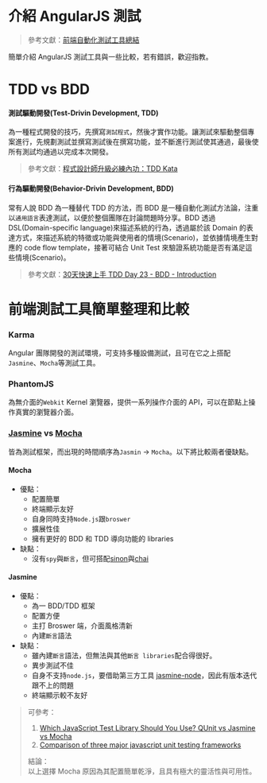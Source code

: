 # 介紹 AngularJS 測試

> 參考文獻：[前端自動化測試工具總結](https://github.com/kuangwk/myblog/issues/1)

簡單介紹 AngularJS 測試工具與一些比較，若有錯誤，歡迎指教。

# TDD vs BDD

#### 測試驅動開發(Test-Drivin Development, TDD)
為一種程式開發的技巧，先撰寫```測試程式```，然後才實作功能。讓測試來驅動整個專案進行，先規劃測試並撰寫測試後在撰寫功能，並不斷進行測試使其通過，最後使所有測試均通過以完成本次開發。

> 參考文獻：[程式設計師升級必練內功：TDD Kata](https://blog.alphacamp.co/2015/03/02/tdd-kata/)

#### 行為驅動開發(Behavior-Drivin Development, BDD)
常有人說 BDD 為一種替代 TDD 的方法，而 BDD 是一種自動化測試方法論，注重以```通用語言```表達測試，以便於整個團隊在討論問題時分享。BDD 透過 DSL(Domain-specific language)來描述系統的行為，透過屬於該 Domain 的表達方式，來描述系統的特徵或功能與使用者的情境(Scenario)，並依據情境產生對應的 code flow template，接著可結合 Unit Test 來驗證系統功能是否有滿足這些情境(Scenario)。

> 參考文獻：[30天快速上手 TDD Day 23 - BDD - Introduction](https://msdn.microsoft.com/zh-tw/library/dn308251.aspx)

# 前端測試工具簡單整理和比較

### Karma
Angular 團隊開發的測試環境，可支持多種設備測試，且可在它之上搭配```Jasmine```、```Mocha```等測試工具。

### PhantomJS
為無介面的```Webkit``` Kernel 瀏覽器，提供一系列操作介面的 API，可以在節點上操作真實的瀏覽器介面。

### [Jasmine](http://jasmine.github.io/2.0/introduction.html) vs [Mocha](https://mochajs.org/)
皆為測試框架，而出現的時間順序為```Jasmin``` -> ```Mocha```。以下將比較兩者優缺點。

#### Mocha
* 優點：
	* 配置簡單
	* 終端顯示友好
	* 自身同時支持```Node.js```跟```broswer```
	* 擴展性佳
	* 擁有更好的 BDD 和 TDD 導向功能的 libraries
* 缺點：
	* 沒有```spy```與```斷言```，但可搭配[sinon](http://sinonjs.org/docs/#sinonspy)與[chai](http://chaijs.com/)

#### Jasmine
* 優點：
	* 為一 BDD/TDD 框架
	* 配置方便
	* 主打 Broswer 端，介面風格清新
	* 內建```斷言```語法
* 缺點：
	* 雖內建```斷言```語法，但無法與其他```斷言 libraries```配合得很好。
	* 異步測試不佳
	* 自身不支持```node.js```，要借助第三方工具 [jasmine-node](https://github.com/mhevery/jasmine-node)，因此有版本迭代跟不上的問題
	* 終端顯示較不友好

> 可參考：  
> 1. [Which JavaScript Test Library Should You Use? QUnit vs Jasmine vs Mocha](http://www.techtalkdc.com/which-javascript-test-library-should-you-use-qunit-vs-jasmine-vs-mocha/)	
> 2. [Comparison of three major javascript unit testing frameworks](https://github.com/thegrtman/javascript-test-framework-comparison)
>
> 結論：  
> 以上選擇 Mocha 原因為其配置簡單乾淨，且具有極大的靈活性與可用性。
